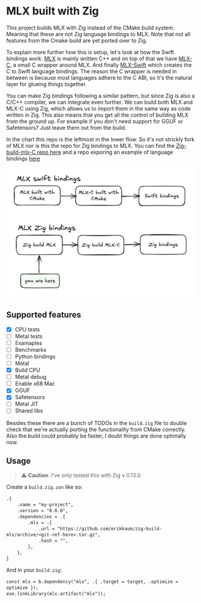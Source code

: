 # MLX built with Zig

This project builds MLX with Zig instead of the CMake build system. Meaning that these are not Zig language bindings to MLX. Note that not all features from the Cmake build are yet ported over to Zig. 

To explain more further how this is setup, let's look at how the Swift bindings work. [MLX](https://github.com/ml-explore/mlx) is mainly written C++ and on top of that we have [MLX-C](https://github.com/ml-explore/mlx-c), a small C wrapper around MLX. And finally [MLX-Swift](https://github.com/ml-explore/mlx-swift/) which creates the C to Swift language bindings. The reason the C wrapper is needed in between is because most languages adhere to the C ABI, so it's the natural layer for glueing things together.

You can make Zig bindings following a similar pattern, but since Zig is also a C/C++ compiler, we can integrate even further. We can build both MLX and MLX-C using Zig, which allows us to import them in the same way as code written in Zig. This also means that you get all the control of building MLX from the ground up. For example if you don't need support for GGUF or Safetensors? Just leave them out from the build.

In the chart this repo is the leftmost in the lower flow. So it's not strickly fork of MLX nor is this the repo for Zig bindings to MLX. You can find the [Zig-build-mlx-C repo here](https://github.com/ErikKaum/zig-build-mlx-c) and a repo exporing an example of language bindings [here](https://github.com/ErikKaum/example-zig-mlx-bindings) 

![mlx-chart](https://github.com/erikkaum/zig-build-mlx/blob/main/assets/chart-mlx.png?raw=true)


## Supported features

- [x] CPU tests
- [ ] Metal tests
- [ ] Examaples
- [ ] Benchmarks
- [ ] Python bindings
- [ ] Metal
- [x] Build CPU
- [ ] Metal debug
- [ ] Enable x68 Mac
- [x] GGUF
- [x] Safetensors
- [ ] Metal JIT
- [ ] Shared libs

Besides these there are a bunch of TODOs in the `build.zig` file to double check that we're actually porting the functionality from CMake correctly. Also the build could probably be faster, I doubt things are done optimally now.

## Usage

> ⚠️ **Caution**: I've only tested this with Zig v 0.13.0.

Create a `build.zig.zon` like so:

```zig
.{
    .name = "my-project",
    .version = "0.0.0",
    .dependencies = .{
        .mlx = .{
            .url = "https://github.com/erikkaum/zig-build-mlx/archive/<git-ref-here>.tar.gz",
            .hash = "",
        },
    },
}
```

And in your `build.zig`:

```zig
const mlx = b.dependency("mlx", .{ .target = target, .optimize = optimize });
exe.linkLibrary(mlx.artifact("mlx"));
```
